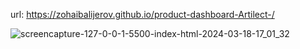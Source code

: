 

url: https://zohaibalijerov.github.io/product-dashboard-Artilect-/

![screencapture-127-0-0-1-5500-index-html-2024-03-18-17_01_32](https://github.com/ZohaibAliJerov/product-dashboard-Artilect-/assets/80768304/9bd3360a-04db-445d-9c2b-fd24d3ad4870)
